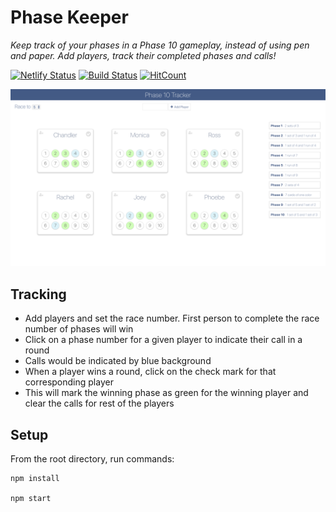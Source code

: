 # Phase Keeper

_Keep track of your phases in a Phase 10 gameplay, instead of using pen and paper. Add players, track their completed phases and calls!_

[![Netlify Status](https://api.netlify.com/api/v1/badges/1b5ceb34-f6a5-41c7-94c9-243cffa10a8d/deploy-status)](https://app.netlify.com/sites/nnaim/deploys) [![Build Status](https://travis-ci.com/nahiyannaim/Phase-Keeper.svg?branch=master)](https://travis-ci.com/nahiyannaim/Phase-Keeper) [![HitCount](http://hits.dwyl.io/nahiyannaim/https://githubcom/nahiyannaim/Phase-Keeper.svg)](http://hits.dwyl.io/nahiyannaim/https://githubcom/nahiyannaim/Phase-Keeper)

<img src="./images/screenshot.png" width="900"/>

## Tracking

- Add players and set the race number. First person to complete the race number of phases will win
- Click on a phase number for a given player to indicate their call in a round
- Calls would be indicated by blue background
- When a player wins a round, click on the check mark for that corresponding player
- This will mark the winning phase as green for the winning player and clear the calls for rest of the players

## Setup

From the root directory, run commands:

    npm install

    npm start
